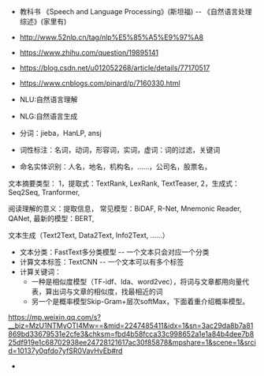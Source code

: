 - 教科书 《Speech and Language Processing》(斯坦福) -- 《自然语言处理综述》(家里有)
- http://www.52nlp.cn/tag/nlp%E5%85%A5%E9%97%A8
- https://www.zhihu.com/question/19895141
- https://blog.csdn.net/u012052268/article/details/77170517
- https://www.cnblogs.com/pinard/p/7160330.html


- NLU:自然语言理解
- NLG:自然语言生成

- 分词：jieba，HanLP, ansj
- 词性标注：名词，动词，形容词，实词，虚词：词的过滤，关键词
- 命名实体识别：人名，地名，机构名，……，公司名，股票名，

文本摘要类型：
1，提取式：TextRank, LexRank, TextTeaser,
2，生成式：Seq2Seq, Tranformer,

阅读理解的意义：提取信息，
常见模型：BiDAF, R-Net, Mnemonic Reader, QANet, 
最新的模型：BERT,

文本生成（Text2Text, Data2Text, Info2Text, ……）

- 文本分类：FastText多分类模型   -- 一个文本只会对应一个分类
- 计算文本标签：TextCNN -- 一个文本可以有多个标签
- 计算关键词：
    - 一种是相似度模型（TF-idf、lda、word2vec），将词与文章都用向量代表，算出词与文章的相似度，找最相近的词
    - 另一个是概率模型Skip-Gram+层次softMax，下面着重介绍概率模型。

https://mp.weixin.qq.com/s?__biz=MzU1NTMyOTI4Mw==&mid=2247485411&idx=1&sn=3ac29da8b7a81869bd33679531e2cfe3&chksm=fbd4b58fcca33c998652a1e1a84b4dee7b825df919e1c68702938ee24728121617ac30f85878&mpshare=1&scene=1&srcid=10137y0qfdo7yfSR0VavHvEb#rd


- 